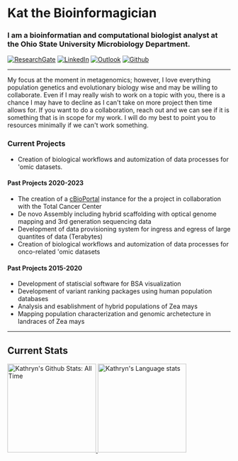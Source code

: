 # Kat the Bioinformagician
### I am a bioinformatian and computational biologist analyst at the Ohio State University Microbiology Department. <p align="left"> 
  [![ResearchGate](https://img.shields.io/badge/ResearchGate-00CCBB?style=for-the-badge&logo=ResearchGate&logoColor=white)](https://www.researchgate.net/profile/Kathryn-Kananen)
  [![LinkedIn](https://img.shields.io/badge/linkedin-%230077B5.svg?style=for-the-badge&logo=linkedin&logoColor=white)](https://www.linkedin.com/in/kathryn-kananen-85352b109/) 
  [![Outlook](https://img.shields.io/badge/Microsoft_Outlook-0078D4?style=for-the-badge&logo=microsoft-outlook&logoColor=white)](mailto:kananen.13@osu.edu)
  [![Github](https://img.shields.io/github/followers/kekananen?label=Follow&style=social)](https://github.com/kekananen) 
</p>

---

My focus at the moment in metagenomics; however, I love everything population genetics and evolutionary biology wise and may be willing to collaborate. Even if I may really wish to work on a topic with you, there is a chance I may have to decline as I can't take on more project then time allows for. If you want to do a collaboration, reach out and we can see if it is something that is in scope for my work. I will do my best to point you to resources minimally if we can't work something. 

### Current Projects 
- Creation of biological workflows and automization of data processes for 'omic datasets.
#### Past Projects 2020-2023
- The creation of a [cBioPortal](https://www.cbioportal.org/) instance for the a project in collaboration with the Total Cancer Center
- De novo Assembly including hybrid scaffolding with optical genome mapping and 3rd generation sequencing data
- Development of data provisioning system for ingress and egress of large quantites of data (Terabytes)
- Creation of biological workflows and automization of data processes for onco-related 'omic datasets
#### Past Projects 2015-2020
- Development of statiscial software for BSA visualization
- Development of variant ranking packages using human population databases
- Analysis and esablishment of hybrid populations of Zea mays
- Mapping population characterization and genomic archetecture in landraces of Zea mays
---
## Current Stats
<div align="left"> 
  <a href="https://github.com/Kekananen/github-readme-stats#gh-light-mode-only">
    <img height=200 src="https://github-readme-stats-roan-nine-55.vercel.app/api?username=kekananen&show_icons=true&line_height=28&hide_border=true&card_width=347&role=owner,collaborator&exclude_repo=github-readme-stats&theme=default#gh-light-mode-only" alt="Kathryn's Github Stats: All Time" />
  </a>
  <a href="https://github.com/Kekananen/github-readme-stats#gh-light-mode-only">
    <img height=200 src="https://github-readme-stats-roan-nine-55.vercel.app/api/top-langs/?username=kekananen&layout=compact&langs_count=10&hide_border=true&role=owner,collaborator&theme=default#gh-light-mode-only" alt="Kathryn's Language stats" />
  </a>
</div>

<!--
**Kekananen/kekananen** is a ✨ _special_ ✨ repository because its `README.md` (this file) appears on your GitHub profile.
